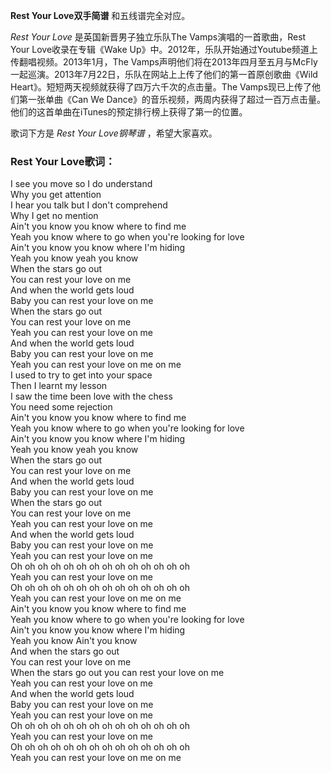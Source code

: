 

**Rest Your Love双手简谱** 和五线谱完全对应。  
  
_Rest Your Love_ 是英国新晋男子独立乐队The Vamps演唱的一首歌曲，Rest Your Love收录在专辑《Wake
Up》中。2012年，乐队开始通过Youtube频道上传翻唱视频。2013年1月，The
Vamps声明他们将在2013年四月至五月与McFly一起巡演。2013年7月22日，乐队在网站上上传了他们的第一首原创歌曲《Wild
Heart》。短短两天视频就获得了四万六千次的点击量。The Vamps现已上传了他们第一张单曲《Can We
Dance》的音乐视频，两周内获得了超过一百万点击量。他们的这首单曲在iTunes的预定排行榜上获得了第一的位置。  
  
歌词下方是 _Rest Your Love钢琴谱_ ，希望大家喜欢。

### Rest Your Love歌词：

I see you move so I do understand  
Why you get attention  
I hear you talk but I don't comprehend  
Why I get no mention  
Ain't you know you know where to find me  
Yeah you know where to go when you're looking for love  
Ain't you know you know where I'm hiding  
Yeah you know yeah you know  
When the stars go out  
You can rest your love on me  
And when the world gets loud  
Baby you can rest your love on me  
When the stars go out  
You can rest your love on me  
Yeah you can rest your love on me  
And when the world gets loud  
Baby you can rest your love on me  
Yeah you can rest your love on me on me  
I used to try to get into your space  
Then I learnt my lesson  
I saw the time been love with the chess  
You need some rejection  
Ain't you know you know where to find me  
Yeah you know where to go when you're looking for love  
Ain't you know you know where I'm hiding  
Yeah you know yeah you know  
When the stars go out  
You can rest your love on me  
And when the world gets loud  
Baby you can rest your love on me  
When the stars go out  
You can rest your love on me  
Yeah you can rest your love on me  
And when the world gets loud  
Baby you can rest your love on me  
Yeah you can rest your love on me  
Oh oh oh oh oh oh oh oh oh oh oh oh oh oh  
Yeah you can rest your love on me  
Oh oh oh oh oh oh oh oh oh oh oh oh oh oh  
Yeah you can rest your love on me on me  
Ain't you know you know where to find me  
Yeah you know where to go when you're looking for love  
Ain't you know you know where I'm hiding  
Yeah you know Ain't you know  
And when the stars go out  
You can rest your love on me  
When the stars go out you can rest your love on me  
Yeah you can rest your love on me  
And when the world gets loud  
Baby you can rest your love on me  
Yeah you can rest your love on me  
Oh oh oh oh oh oh oh oh oh oh oh oh oh oh  
Yeah you can rest your love on me  
Oh oh oh oh oh oh oh oh oh oh oh oh oh oh  
Yeah you can rest your love on me on me


